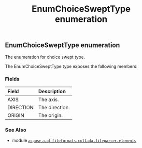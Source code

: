 ﻿---
title: EnumChoiceSweptType enumeration
second_title: Aspose.CAD for Python via .NET API References
description: 
type: docs
weight: 1250
url: /python-net/aspose.cad.fileformats.collada.fileparser.elements/enumchoiceswepttype/
is_root: false
---

## EnumChoiceSweptType enumeration

The enumeration for choice swept type.



The EnumChoiceSweptType type exposes the following members:

### Fields
| Field | Description |
| :- | :- |
| AXIS | The axis. |
| DIRECTION | The direction. |
| ORIGIN | The origin. |



### See Also
* module [`aspose.cad.fileformats.collada.fileparser.elements`](..)
